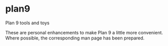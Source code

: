 # plan9
Plan 9 tools and toys

These are personal enhancements to make Plan 9 a little more convenient. Where possible, the corresponding man page has been prepared.
